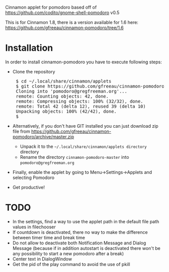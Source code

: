 Cinnamon applet for pomodoro based off of https://github.com/codito/gnome-shell-pomodoro v0.5

This is for Cinnamon 1.8, there is a version available for 1.6 here: https://github.com/gfreeau/cinnamon-pomodoro/tree/1.6


Installation
============

In order to install cinnamon-pomodoro you have to execute following steps:
* Clone the repository
<pre>
    $ cd ~/.local/share/cinnamon/applets
    $ git clone https://github.com/gfreeau/cinnamon-pomodoro.git pomodoro@gregfreeman.org
    Cloning into 'pomodoro@gregfreeman.org'...
    remote: Counting objects: 42, done.
    remote: Compressing objects: 100% (32/32), done.
    remote: Total 42 (delta 12), reused 39 (delta 10)
    Unpacking objects: 100% (42/42), done.
    $
</pre>
* Alternatively, if you don't have GIT installed you can just download zip file from https://github.com/gfreeau/cinnamon-pomodoro/archive/master.zip
    * Unpack it to the `~/.local/share/cinnamon/applets directory` directory
    * Rename the directory `cinnamon-pomodoro-master` into `pomodoro@gregfreeman.org`

* Finally, enable the applet by going to Menu->Settings->Applets and selecting Pomodoro
* Get productive!


TODO
============
* In the settings, find a way to use the applet path in the default file path values in filechooser
* If countdown is deactivated, there no way to make the difference between timer time and break time
* Do not allow to deactivate both Notification Message and Dialog Message (because if in addition autostart is deactivated there won't be any possibility to start a new pomodoro after a break)
* Center text in DialogWindow
* Get the pid of the play command to avoid the use of pkill
